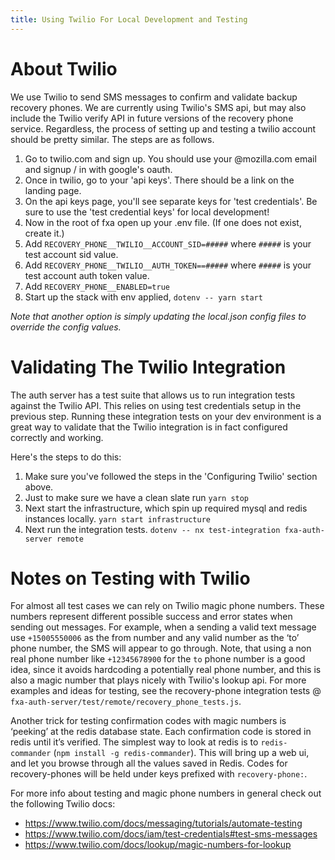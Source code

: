 ```yaml
---
title: Using Twilio For Local Development and Testing
---
```



# About Twilio

We use Twilio to send SMS messages to confirm and validate backup recovery phones. We are currently using Twilio's SMS api, but may also include the Twilio verify API in future versions of the recovery phone service. Regardless, the process of setting up and testing a twilio account should be pretty similar. The steps are as follows.


1. Go to twilio.com and sign up. You should use your @mozilla.com email and signup / in with google's oauth.
1. Once in twilio, go to your 'api keys'. There should be a link on the landing page.
1. On the api keys page, you'll see separate keys for 'test credentials'. Be sure to use the 'test credential keys' for local development!
1. Now in the root of fxa open up your .env file. (If one does not exist, create it.)
1. Add `RECOVERY_PHONE__TWILIO__ACCOUNT_SID=#####` where `#####` is your test account sid value.
1. Add `RECOVERY_PHONE__TWILIO__AUTH_TOKEN==#####` where `#####` is your test account auth token value.
1. Add `RECOVERY_PHONE__ENABLED=true`
1. Start up the stack with env applied, `dotenv -- yarn start`

_Note that another option is simply updating the local.json config files to override the config values._


# Validating The Twilio Integration

The auth server has a test suite that allows us to run integration tests against the Twilio API. This relies on using test credentials setup in the previous step. Running these integration tests on your dev environment is a great way to validate
that the Twilio integration is in fact configured correctly and working. 

Here's the steps to do this:
1. Make sure you've followed the steps in the 'Configuring Twilio' section above.
1. Just to make sure we have a clean slate run `yarn stop`
1. Next start the infrastructure, which spin up required mysql and redis instances locally. `yarn start infrastructure`
1. Next run the integration tests. `dotenv -- nx test-integration fxa-auth-server remote`



# Notes on Testing with Twilio


For almost all test cases we can rely on Twilio magic phone numbers. These numbers represent different possible success and error states when sending out messages. For example, when a sending a valid text message use `+15005550006` as the from number
and any valid number as the ‘to’ phone number, the SMS will appear to go through. Note, that using a non real phone number like `+12345678900` for the `to` phone number is a good idea, since it avoids hardcoding a potentially real phone number, and this is also a magic number that plays nicely with Twilio's lookup api. For more examples and ideas for testing, see the recovery-phone integration tests @ `fxa-auth-server/test/remote/recovery_phone_tests.js`.

Another trick for testing confirmation codes with magic numbers is ‘peeking’ at the redis database state. Each confirmation code is stored in redis until it’s verified. The simplest way to look at redis is to `redis-commander` (`npm install -g redis-commander`). This will bring up a web ui, and let you browse through all the values saved in Redis. Codes for recovery-phones will be held under keys prefixed with `recovery-phone:`.

For more info about testing and magic phone numbers in general check out the following Twilio docs:

- https://www.twilio.com/docs/messaging/tutorials/automate-testing
- https://www.twilio.com/docs/iam/test-credentials#test-sms-messages
- https://www.twilio.com/docs/lookup/magic-numbers-for-lookup
